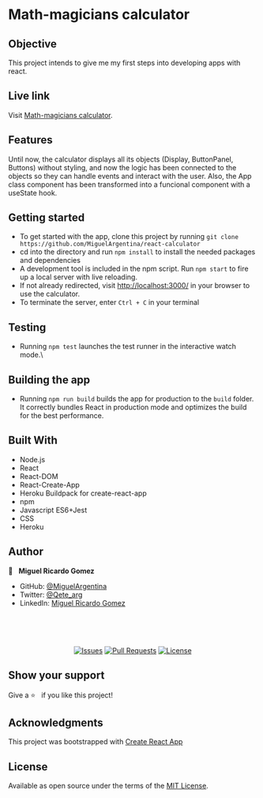 # Math-magicians calculator

## Objective

This project intends to give me my first steps into developing apps with react.

## Live link

Visit [Math-magicians calculator](https://react-tucu-calculator.herokuapp.com/).

## Features

Until now, the calculator displays all its objects (Display, ButtonPanel, Buttons) without styling, and now the  logic has been connected to the objects so they can handle events and interact with the user.
Also, the App class component has been transformed into a funcional component with a useState hook.


## Getting started

- To get started with the app, clone this project by running `git clone https://github.com/MiguelArgentina/react-calculator`
- cd into the directory and run `npm install` to install the needed packages and dependencies
- A development tool is included in the npm script. Run `npm start` to fire up a local server with live reloading.
- If not already redirected, visit [http://localhost:3000/](http://localhost:3000/) in your browser to use the calculator.
- To terminate the server, enter `Ctrl + C` in your terminal


## Testing

- Running `npm test` launches the test runner in the interactive watch mode.\

## Building the app

- Running `npm run build` builds the app for production to the `build` folder. It correctly bundles React in production mode and optimizes the build for the best performance.

## Built With

- Node.js
- React
- React-DOM
- React-Create-App
- Heroku Buildpack for create-react-app
- npm
- Javascript ES6+Jest
- CSS
- Heroku

## Author

👤 &nbsp; **Miguel Ricardo Gomez**

- GitHub: [@MiguelArgentina](https://github.com/MiguelArgentina)
- Twitter: [@Qete_arg](https://twitter.com/Qete_arg)
- LinkedIn: [Miguel Ricardo Gomez](https://www.linkedin.com/in/miguelricardogomez/)

<br>
<br>
<br>
<p align="center">
  <a href="https://github.com/MiguelArgentina/react-calculator/issues">
  <img src="https://img.shields.io/github/issues-raw/MiguelArgentina/react-calculator?style=for-the-badge"
       alt="Issues"></a>
   <a href="https://github.com/MiguelArgentina/react-calculator/pulls">
  <img src="https://img.shields.io/github/issues-pr/MiguelArgentina/react-calculator?style=for-the-badge"
       alt="Pull Requests"></a>
   <a href="https://github.com/MiguelArgentina/react-calculator/blob/main/LICENSE">
  <img src="https://img.shields.io/github/license/MiguelArgentina/react-calculator?style=for-the-badge"
       alt="License"></a>
</p>

## Show your support

Give a ⭐️ &nbsp; if you like this project!


## Acknowledgments

This project was bootstrapped with [Create React App](https://github.com/facebook/create-react-app)

## License

Available as open source under the terms of the [MIT License](https://opensource.org/licenses/MIT).
